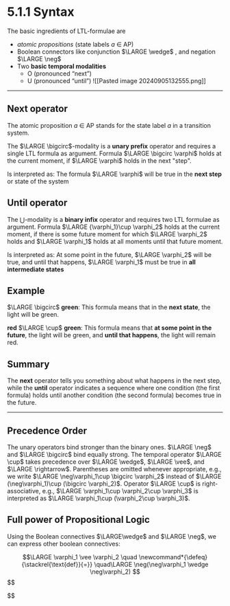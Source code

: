# 5.1.1 Syntax

The basic ingredients of LTL-formulae are 

- *atomic propositions* (state labels *a* ∈ AP)
- Boolean connectors like conjunction $\LARGE \wedge$ , and negation $\LARGE \neg$
- Two **basic temporal modalities**
	-  O (pronounced “next”)
	-  U (pronounced “until”)
![[Pasted image 20240905132555.png]]

---

## Next operator
The atomic proposition *a* ∈ AP stands for the state label *a* in a transition system. 

The $\LARGE \bigcirc$-modality is a **unary prefix** operator and requires a single LTL formula as argument. Formula $\LARGE \bigcirc  \varphi$ holds at the current moment, if $\LARGE \varphi$ holds in the next "step". 

Is interpreted as: The formula $\LARGE \varphi$ will be true in the **next step** or state of the system

## Until operator
The $\bigcup$-modality is a **binary infix** operator and requires two LTL formulae as argument. Formula $\LARGE {\varphi_1}\cup  \varphi_2$ holds at the current moment, if there is some future moment for which  $\LARGE \varphi_2$ holds and $\LARGE \varphi_1$ holds at all moments until that future moment.

Is interpreted as: At some point in the future, $\LARGE \varphi_2$ will be true, and until that happens, $\LARGE \varphi_1$ must be true in **all intermediate states**

## Example

$\LARGE \bigcirc$ **green**: This formula means that in the **next state**, the light will be green.

**red** $\LARGE \cup$ **green**: This formula means that **at some point in the future**, the light will be green, and **until that happens**, the light will remain red. 

## Summary
The **next** operator tells you something about what happens in the next step, while the **until** operator indicates a sequence where one condition (the first formula) holds until another condition (the second formula) becomes true in the future. 


---

## Precedence Order
The unary operators bind stronger than the binary ones. $\LARGE \neg$ and $\LARGE \bigcirc$ bind equally strong. The temporal operator $\LARGE \cup$ takes precedence over $\LARGE \wedge$, $\LARGE \vee$, and $\LARGE \rightarrow$. Parentheses are omitted whenever appropriate, e.g., we write $\LARGE \neg\varphi_1\cup \bigcirc \varphi_2$  instead of $\LARGE (\neg\varphi_1)\cup (\bigcirc \varphi_2)$. Operator $\LARGE \cup$ is right-associative, e.g., $\LARGE \varphi_1\cup \varphi_2\cup \varphi_3$ is interpreted as $\LARGE \varphi_1\cup (\varphi_2\cup \varphi_3)$. 

## Full power of Propositional Logic

Using the Boolean connectives $\LARGE\wedge$ and $\LARGE \neg$, we can express other boolean connectives:

$$\LARGE \varphi_1 \vee \varphi_2 \quad \newcommand*{\defeq}{\stackrel{\text{def}}{=}} \quad\LARGE \neg(\neg\varphi_1 \wedge \neg\varphi_2)
$$
$$

$$